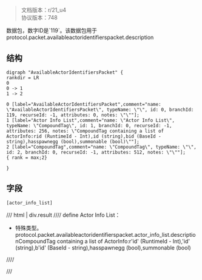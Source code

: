 # <!-- md:samp AvailableActorIdentifiersPacket -->

> 文档版本：r/21_u4<br/>协议版本：748

<!-- md:samp AvailableActorIdentifiersPacket -->数据包，数字ID是`119`。该数据包用于protocol.packet.availableactoridentifierspacket.description

## 结构

```viz
digraph "AvailableActorIdentifiersPacket" {
rankdir = LR
0
0 -> 1
1 -> 2

0 [label="AvailableActorIdentifiersPacket",comment="name: \"AvailableActorIdentifiersPacket\", typeName: \"\", id: 0, branchId: 119, recurseId: -1, attributes: 0, notes: \"\""];
1 [label="Actor Info List",comment="name: \"Actor Info List\", typeName: \"CompoundTag\", id: 1, branchId: 0, recurseId: -1, attributes: 256, notes: \"CompoundTag containing a list of ActorInfo:rid (RuntimeId - Int),id (string),bid (BaseId - string),hasspawnegg (bool),summonable (bool)\""];
2 [label="CompoundTag",comment="name: \"CompoundTag\", typeName: \"\", id: 2, branchId: 0, recurseId: -1, attributes: 512, notes: \"\""];
{ rank = max;2}

}

```

## 字段

```title='AvailableActorIdentifiersPacket'
[actor_info_list]
```

/// html | div.result
//// define
Actor Info List：[<!-- md:samp CompoundTag -->](../types/compoundtag.md)

- 特殊类型。protocol.packet.availableactoridentifierspacket.actor_info_list.descriptionCompoundTag containing a list of ActorInfo:r'id' (RuntimeId - Int),'id' (string),b'id' (BaseId - string),hasspawnegg (bool),summonable (bool)


////

///

